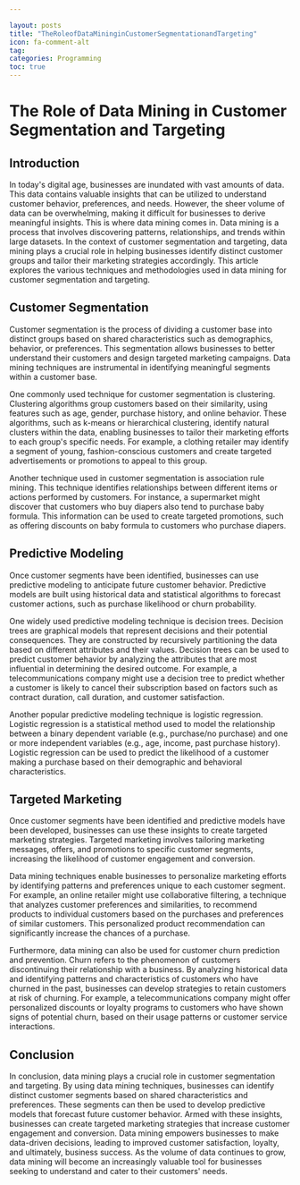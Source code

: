 ```yaml
---

layout: posts
title: "TheRoleofDataMininginCustomerSegmentationandTargeting"
icon: fa-comment-alt
tag:      
categories: Programming
toc: true
---
```




# The Role of Data Mining in Customer Segmentation and Targeting

## Introduction

In today's digital age, businesses are inundated with vast amounts of data. This data contains valuable insights that can be utilized to understand customer behavior, preferences, and needs. However, the sheer volume of data can be overwhelming, making it difficult for businesses to derive meaningful insights. This is where data mining comes in. Data mining is a process that involves discovering patterns, relationships, and trends within large datasets. In the context of customer segmentation and targeting, data mining plays a crucial role in helping businesses identify distinct customer groups and tailor their marketing strategies accordingly. This article explores the various techniques and methodologies used in data mining for customer segmentation and targeting.

## Customer Segmentation

Customer segmentation is the process of dividing a customer base into distinct groups based on shared characteristics such as demographics, behavior, or preferences. This segmentation allows businesses to better understand their customers and design targeted marketing campaigns. Data mining techniques are instrumental in identifying meaningful segments within a customer base.

One commonly used technique for customer segmentation is clustering. Clustering algorithms group customers based on their similarity, using features such as age, gender, purchase history, and online behavior. These algorithms, such as k-means or hierarchical clustering, identify natural clusters within the data, enabling businesses to tailor their marketing efforts to each group's specific needs. For example, a clothing retailer may identify a segment of young, fashion-conscious customers and create targeted advertisements or promotions to appeal to this group.

Another technique used in customer segmentation is association rule mining. This technique identifies relationships between different items or actions performed by customers. For instance, a supermarket might discover that customers who buy diapers also tend to purchase baby formula. This information can be used to create targeted promotions, such as offering discounts on baby formula to customers who purchase diapers.

## Predictive Modeling

Once customer segments have been identified, businesses can use predictive modeling to anticipate future customer behavior. Predictive models are built using historical data and statistical algorithms to forecast customer actions, such as purchase likelihood or churn probability.

One widely used predictive modeling technique is decision trees. Decision trees are graphical models that represent decisions and their potential consequences. They are constructed by recursively partitioning the data based on different attributes and their values. Decision trees can be used to predict customer behavior by analyzing the attributes that are most influential in determining the desired outcome. For example, a telecommunications company might use a decision tree to predict whether a customer is likely to cancel their subscription based on factors such as contract duration, call duration, and customer satisfaction.

Another popular predictive modeling technique is logistic regression. Logistic regression is a statistical method used to model the relationship between a binary dependent variable (e.g., purchase/no purchase) and one or more independent variables (e.g., age, income, past purchase history). Logistic regression can be used to predict the likelihood of a customer making a purchase based on their demographic and behavioral characteristics.

## Targeted Marketing

Once customer segments have been identified and predictive models have been developed, businesses can use these insights to create targeted marketing strategies. Targeted marketing involves tailoring marketing messages, offers, and promotions to specific customer segments, increasing the likelihood of customer engagement and conversion.

Data mining techniques enable businesses to personalize marketing efforts by identifying patterns and preferences unique to each customer segment. For example, an online retailer might use collaborative filtering, a technique that analyzes customer preferences and similarities, to recommend products to individual customers based on the purchases and preferences of similar customers. This personalized product recommendation can significantly increase the chances of a purchase.

Furthermore, data mining can also be used for customer churn prediction and prevention. Churn refers to the phenomenon of customers discontinuing their relationship with a business. By analyzing historical data and identifying patterns and characteristics of customers who have churned in the past, businesses can develop strategies to retain customers at risk of churning. For example, a telecommunications company might offer personalized discounts or loyalty programs to customers who have shown signs of potential churn, based on their usage patterns or customer service interactions.

## Conclusion

In conclusion, data mining plays a crucial role in customer segmentation and targeting. By using data mining techniques, businesses can identify distinct customer segments based on shared characteristics and preferences. These segments can then be used to develop predictive models that forecast future customer behavior. Armed with these insights, businesses can create targeted marketing strategies that increase customer engagement and conversion. Data mining empowers businesses to make data-driven decisions, leading to improved customer satisfaction, loyalty, and ultimately, business success. As the volume of data continues to grow, data mining will become an increasingly valuable tool for businesses seeking to understand and cater to their customers' needs.